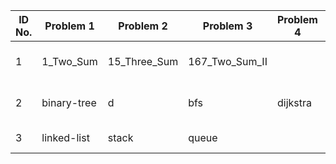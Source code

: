 | ID No. | Problem 1   | Problem 2    | Problem 3      | Problem 4 | Notes                  | Compare                                                                          |
|--------|-------------|--------------|----------------|-----------|------------------------|----------------------------------------------------------------------------------|
| 1      | 1_Two_Sum   | 15_Three_Sum | 167_Two_Sum_II |           | Common sum problems    | [Compare](https://yourwebsite.com/compare?problems=two-sum,3sum,4sum)            |
| 2      | binary-tree | d            | bfs            | dijkstra  | Tree & Graph traversal | [Compare](https://yourwebsite.com/compare?problems=binary-tree,dfs,bfs,dijkstra) |
| 3      | linked-list | stack        | queue          |           | Data strucres          | [Compare](https://yourwebsite.com/compare?problems=linked-list,stack,queue)      |

